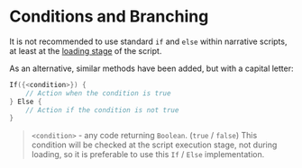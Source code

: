 # Conditions and Branching

It is not recommended to use standard `if` and `else` within narrative scripts, at least at the [loading stage](../../story_events/#_4) of the script.

As an alternative, similar methods have been added, but with a capital letter:

```kts
If({<condition>}) {
    // Action when the condition is true
} Else {
    // Action if the condition is not true
}
```

> `<condition>` - any code returning `Boolean`. (`true` / `false`) This condition will be checked at the script execution stage, not during loading, so it is preferable to use this `If` / `Else` implementation.